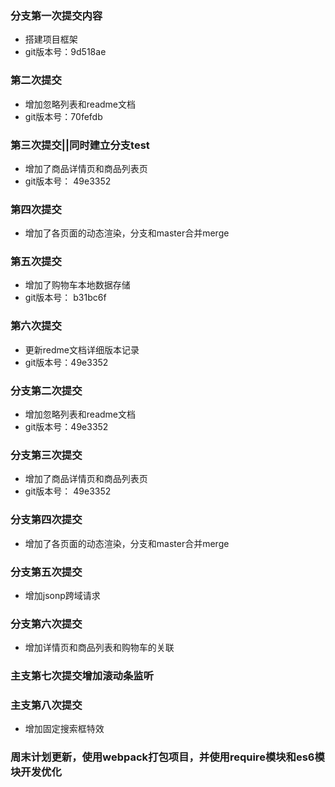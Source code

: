 ### 分支第一次提交内容

+ 搭建项目框架
+ git版本号：9d518ae
### 第二次提交

+ 增加忽略列表和readme文档
+ git版本号：70fefdb 
### 第三次提交||同时建立分支test
+ 增加了商品详情页和商品列表页
+ git版本号： 49e3352
### 第四次提交
+ 增加了各页面的动态渲染，分支和master合并merge

### 第五次提交
+ 增加了购物车本地数据存储
+ git版本号： b31bc6f 
### 第六次提交

+ 更新redme文档详细版本记录
+ git版本号：49e3352
### 分支第二次提交

+ 增加忽略列表和readme文档
+ git版本号：49e3352
### 分支第三次提交
+ 增加了商品详情页和商品列表页
+ git版本号： 49e3352
### 分支第四次提交
+ 增加了各页面的动态渲染，分支和master合并merge

### 分支第五次提交
+ 增加jsonp跨域请求

### 分支第六次提交

+ 增加详情页和商品列表和购物车的关联

### 主支第七次提交增加滚动条监听

### 主支第八次提交
+ 增加固定搜索框特效
### 周末计划更新，使用webpack打包项目，并使用require模块和es6模块开发优化
